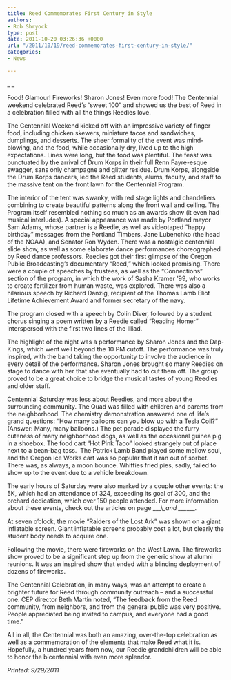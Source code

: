 ```yaml
---
title: Reed Commemorates First Century in Style
authors:
- Rob Shryock
type: post
date: 2011-10-20 03:26:36 +0000
url: "/2011/10/19/reed-commemorates-first-century-in-style/"
categories:
- News

---
```

_ _

Food! Glamour! Fireworks! Sharon Jones! Even more food! The Centennial weekend celebrated Reed’s “sweet 100” and showed us the best of Reed in a celebration filled with all the things Reedies love.

The Centennial Weekend kicked off with an impressive variety of finger food, including chicken skewers, miniature tacos and sandwiches, dumplings, and desserts. The sheer formality of the event was mind-blowing, and the food, while occasionally dry, lived up to the high expectations. Lines were long, but the food was plentiful. The feast was punctuated by the arrival of Drum Korps in their full Renn Fayre-esque swagger, sans only champagne and glitter residue. Drum Korps, alongside the Drum Korps dancers, led the Reed students, alums, faculty, and staff to the massive tent on the front lawn for the Centennial Program.

The interior of the tent was swanky, with red stage lights and chandeliers combining to create beautiful patterns along the front wall and ceiling. The Program itself resembled nothing so much as an awards show (it even had musical interludes). A special appearance was made by Portland mayor Sam Adams, whose partner is a Reedie, as well as videotaped “happy birthday” messages from the Portland Timbers, Jane Lubenchko (the head of the NOAA), and Senator Ron Wyden. There was a nostalgic centennial slide show, as well as some elaborate dance performances choreographed by Reed dance professors. Reedies got their first glimpse of the Oregon Public Broadcasting&#8217;s documentary “Reed,” which looked promising. There were a couple of speeches by trustees, as well as the “Connections” section of the program, in which the work of Sasha Kramer &#8217;99, who works to create fertilizer from human waste, was explored. There was also a hilarious speech by Richard Danzig, recipient of the Thomas Lamb Eliot Lifetime Achievement Award and former secretary of the navy.

The program closed with a speech by Colin Diver, followed by a student chorus singing a poem written by a Reedie called “Reading Homer” interspersed with the first two lines of the Illiad.

The highlight of the night was a performance by Sharon Jones and the Dap-Kings, which went well beyond the 10 PM cutoff. The performance was truly inspired, with the band taking the opportunity to involve the audience in every detail of the performance. Sharon Jones brought so many Reedies on stage to dance with her that she eventually had to cut them off. The group proved to be a great choice to bridge the musical tastes of young Reedies and older staff.

Centennial Saturday was less about Reedies, and more about the surrounding community. The Quad was filled with children and parents from the neighborhood. The chemistry demonstration answered one of life’s grand questions: “How many balloons can you blow up with a Tesla Coil?” (Answer: Many, many balloons.) The pet parade displayed the furry cuteness of many neighborhood dogs, as well as the occasional guinea pig in a shoebox. The food cart “Hot Pink Taco” looked strangely out of place next to a bean-bag toss.  The Patrick Lamb Band played some mellow soul, and the Oregon Ice Works cart was so popular that it ran out of sorbet. There was, as always, a moon bounce. Whiffies fried pies, sadly, failed to show up to the event due to a vehicle breakdown.

The early hours of Saturday were also marked by a couple other events: the 5K, which had an attendance of 324, exceeding its goal of 300, and the orchard dedication, which over 150 people attended. For more information about these events, check out the articles on page __\_\\_\_and \_\_\_____.

At seven o&#8217;clock, the movie “Raiders of the Lost Ark” was shown on a giant inflatable screen. Giant inflatable screens probably cost a lot, but clearly the student body needs to acquire one.

Following the movie, there were fireworks on the West Lawn. The fireworks show proved to be a significant step up from the generic show at alumni reunions. It was an inspired show that ended with a blinding deployment of dozens of fireworks.

The Centennial Celebration, in many ways, was an attempt to create a brighter future for Reed through community outreach – and a successful one. CEP director Beth Martin noted, “The feedback from the Reed community, from neighbors, and from the general public was very positive. People appreciated being invited to campus, and everyone had a good time.”

All in all, the Centennial was both an amazing, over-the-top celebration as well as a commemoration of the elements that make Reed what it is. Hopefully, a hundred years from now, our Reedie grandchildren will be able to honor the bicentennial with even more splendor.

_Printed: 9/29/2011_